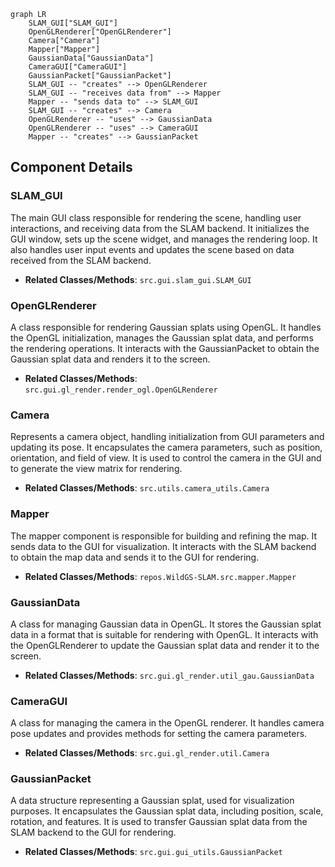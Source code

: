 ```mermaid
graph LR
    SLAM_GUI["SLAM_GUI"]
    OpenGLRenderer["OpenGLRenderer"]
    Camera["Camera"]
    Mapper["Mapper"]
    GaussianData["GaussianData"]
    CameraGUI["CameraGUI"]
    GaussianPacket["GaussianPacket"]
    SLAM_GUI -- "creates" --> OpenGLRenderer
    SLAM_GUI -- "receives data from" --> Mapper
    Mapper -- "sends data to" --> SLAM_GUI
    SLAM_GUI -- "creates" --> Camera
    OpenGLRenderer -- "uses" --> GaussianData
    OpenGLRenderer -- "uses" --> CameraGUI
    Mapper -- "creates" --> GaussianPacket
```

## Component Details

### SLAM_GUI
The main GUI class responsible for rendering the scene, handling user interactions, and receiving data from the SLAM backend. It initializes the GUI window, sets up the scene widget, and manages the rendering loop. It also handles user input events and updates the scene based on data received from the SLAM backend.
- **Related Classes/Methods**: `src.gui.slam_gui.SLAM_GUI`

### OpenGLRenderer
A class responsible for rendering Gaussian splats using OpenGL. It handles the OpenGL initialization, manages the Gaussian splat data, and performs the rendering operations. It interacts with the GaussianPacket to obtain the Gaussian splat data and renders it to the screen.
- **Related Classes/Methods**: `src.gui.gl_render.render_ogl.OpenGLRenderer`

### Camera
Represents a camera object, handling initialization from GUI parameters and updating its pose. It encapsulates the camera parameters, such as position, orientation, and field of view. It is used to control the camera in the GUI and to generate the view matrix for rendering.
- **Related Classes/Methods**: `src.utils.camera_utils.Camera`

### Mapper
The mapper component is responsible for building and refining the map. It sends data to the GUI for visualization. It interacts with the SLAM backend to obtain the map data and sends it to the GUI for rendering.
- **Related Classes/Methods**: `repos.WildGS-SLAM.src.mapper.Mapper`

### GaussianData
A class for managing Gaussian data in OpenGL. It stores the Gaussian splat data in a format that is suitable for rendering with OpenGL. It interacts with the OpenGLRenderer to update the Gaussian splat data and render it to the screen.
- **Related Classes/Methods**: `src.gui.gl_render.util_gau.GaussianData`

### CameraGUI
A class for managing the camera in the OpenGL renderer. It handles camera pose updates and provides methods for setting the camera parameters.
- **Related Classes/Methods**: `src.gui.gl_render.util.Camera`

### GaussianPacket
A data structure representing a Gaussian splat, used for visualization purposes. It encapsulates the Gaussian splat data, including position, scale, rotation, and features. It is used to transfer Gaussian splat data from the SLAM backend to the GUI for rendering.
- **Related Classes/Methods**: `src.gui.gui_utils.GaussianPacket`
